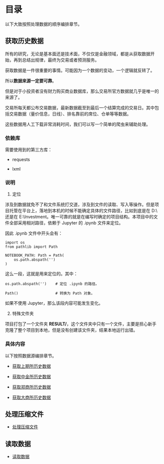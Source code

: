 # 目录

以下大致按照处理数据的顺序编排章节。

## 获取历史数据

所有的研究，无论是基本面还是技术面，不仅仅是金融领域，都是从获取数据开始，再到总结出规律，最终为交易或者预测服务。

获取数据是一件很重要的事情。可能因为一个数据的变动，一个逻辑就反转了。

所以**数据来源一定要可靠**。

但是对于小投资者没有财力购买商业数据库，那么交易所官方数据就几乎是唯一的来源了。

交易所每天都公布交易数据，最新数据截至到最后一个结算完成的交易日。其中包括交易数据（量价信息，日线）、排名靠前的席位、仓单等等数据。

这些数据用人工下载非常消耗时间，我们可以写一个简单的爬虫来辅助处理。


### 依赖库

需要使用到的第三方库：

- requests

- lxml


### 说明

1. 定位

涉及到数据就免不了和文件系统打交道，涉及到文件的读取、写入等操作。但是项目托管在平台上，落地到本机的时候不能确定具体的文件路径，比如到底是在 D:\ 还是在 E:\Investment。唯一可靠的就是在编写时确定的项目结构。本项目中的文件全部采用相对路径，依赖于 Jupyter 的 .ipynb 文件来定位。

因此 .ipynb 文件中开头会有：

```
import os
from pathlib import Path

NOTEBOOK_PATH: Path = Path(
    os.path.abspath('')
)
```

这么一段，这就是用来定位的。其中：

```
os.path.abspath('')    # 定位 .ipynb 的路径。

Path()                 # 转换为 Path 对象。
```

如果不使用 Jupyter，那么该段内容可能发生变化。

2. 特殊文件夹

项目打包了一个文件夹 **RESULT/**，这个文件夹中只有一个文件，主要是担心新手克隆了整个项目到本地，但是没有创建该文件夹，结果本地运行出错。

### 具体内容

以下按照数据源编排章节。

- [获取上期所历史数据](获取上期所历史数据.ipynb)

- [获取中金所历史数据](获取中金所历史数据.ipynb)

- [获取郑商所历史数据](获取郑商所历史数据.ipynb)

- [获取大商所历史数据](获取大商所历史数据.ipynb)


## 处理压缩文件

- [处理压缩文件](处理压缩文件.ipynb)


## 读取数据

- [读取数据](读取数据.ipynb)
